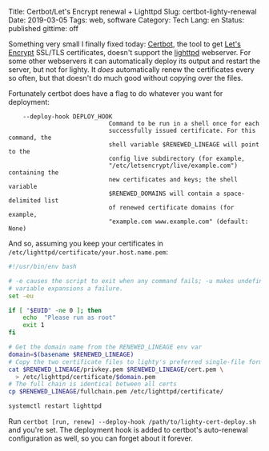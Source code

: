 Title: Certbot/Let's Encrypt renewal + Lighttpd
Slug: certbot-lighty-renewal
Date: 2019-03-05
Tags: web, software
Category: Tech
Lang: en
Status: published
gittime: off

Something very small I finally fixed today: [Certbot](https://certbot.eff.org/), the tool to get [Let's Encrypt](https://letsencrypt.org) SSL/TLS certificates, doesn't support the [lighttpd](https://lighttpd.net) webserver. For some other webservers it can automatically deploy its output and restart the server, but not for lighty. It *does* automatically renew the certificates every so often, but that doesn't do much good without copying over the files.

Fortunately certbot does have a flag to do whatever you want for deployment:

```man
    --deploy-hook DEPLOY_HOOK
                            Command to be run in a shell once for each
                            successfully issued certificate. For this command, the
                            shell variable $RENEWED_LINEAGE will point to the
                            config live subdirectory (for example,
                            "/etc/letsencrypt/live/example.com") containing the
                            new certificates and keys; the shell variable
                            $RENEWED_DOMAINS will contain a space-delimited list
                            of renewed certificate domains (for example,
                            "example.com www.example.com" (default: None)
```

And so, assuming you keep your certificates in `/etc/lighttpd/certificate/your.host.name.pem`:

```sh
#!/usr/bin/env bash

# -e causes the script to exit when any command fails; -u makes undefined
# variable expansions a failure.
set -eu

if [ "$EUID" -ne 0 ]; then
    echo  "Please run as root"
    exit 1
fi

# Get the domain name from the RENEWED_LINEAGE env var
domain=$(basename $RENEWED_LINEAGE)
# Copy the two certificate files to lighty's preferred single-file format
cat $RENEWED_LINEAGE/privkey.pem $RENEWED_LINEAGE/cert.pem \
  > /etc/lighttpd/certificate/$domain.pem
# The full chain is identical between all certs
cp $RENEWED_LINEAGE/fullchain.pem /etc/lighttpd/certificate/

systemctl restart lighttpd
```

Run `certbot [run, renew] --deploy-hook /path/to/lighty-cert-deploy.sh` and you're set. The deployment hook is added to certbot's auto-renewal configuration as well, so you can forget about it forever.
